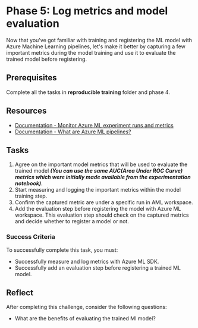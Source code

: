 # Phase 5: Log metrics and model evaluation  

Now that you've got familiar with training and registering the ML model with Azure Machine Learning pipelines, let's make it better by capturing a few important metrics during the model training and use it to evaluate the trained model before registering.


## Prerequisites

Complete all the tasks in **reproducible training** folder and phase 4. 

## Resources

* [Documentation - Monitor Azure ML experiment runs and metrics](https://docs.microsoft.com/en-us/azure/machine-learning/how-to-track-experiments)
* [Documentation - What are Azure ML pipelines?](https://docs.microsoft.com/en-us/azure/machine-learning/concept-ml-pipelines#what-are-azure-ml-pipelines)


## Tasks

1. Agree on the important model metrics that will be used to evaluate the trained model ***(You can use the same AUC(Area Under ROC Curve) metrics which were initially made available from the experimentation notebook)***.
2. Start measuring and logging the important metrics within the model training step.
3. Confirm the captured metric are under a specific run in AML workspace.
4. Add the evaluation step before registering the model with Azure ML workspace. This evaluation step should check on the captured metrics and decide whether to register a model or not.

### Success Criteria

To successfully complete this task, you must: 

* Successfully measure and log metrics with Azure ML SDK.
* Successfully add an evaluation step before registering a trained ML model.


## Reflect

After completing this challenge, consider the following questions:

* What are the benefits of evaluating the trained Ml model?
